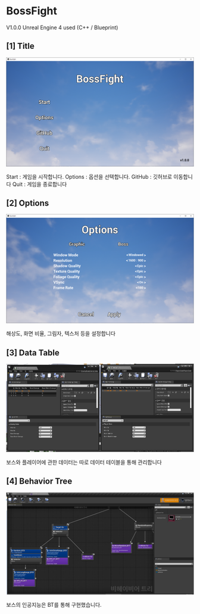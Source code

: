 # BossFight
V1.0.0
Unreal Engine 4 used (C++ / Blueprint)

## [1] Title
![TitleImg](./Screenshot/Title.png)

Start : 게임을 시작합니다.
Options : 옵션을 선택합니다.
GitHub : 깃허브로 이동합니다
Quit : 게임을 종료합니다

## [2] Options
![OptionsImg](./Screenshot/Options.png)

해상도, 화면 비율, 그림자, 텍스처 등을 설정합니다

## [3] Data Table
![DataTableImg](./Screenshot/DataTable.png)

보스와 플레이어에 관한 데이터는 따로 데이터 테이블을 통해 관리합니다

## [4] Behavior Tree
![BehaviorTreeImg](./Screenshot/BehaviorTree.png)

보스의 인공지능은 BT를 통해 구현했습니다.

